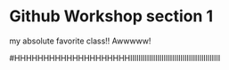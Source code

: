 # Github Workshop section 1
 my absolute favorite class!!  Awwwww!


#HHHHHHHHHHHHHHHHHHHHIIIIIIIIIIIIIIIIIIIIIIIIIIIIIIIIIIIIIIIIIII